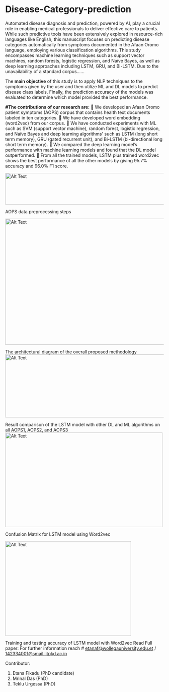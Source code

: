 # Disease-Category-prediction
Automated disease diagnosis and prediction, powered by AI, play a crucial role in enabling medical professionals to deliver effective care to patients. While such predictive tools have been extensively explored in resource-rich languages like English, this manuscript focuses on predicting disease categories automatically from symptoms documented in the Afaan Oromo language, employing various classification algorithms. This study encompasses machine learning techniques such as support vector machines, random forests, logistic regression, and Naïve Bayes, as well as deep learning approaches including LSTM, GRU, and Bi-LSTM. Due to the unavailability of a standard corpus......

The **main objective** of this study is to apply NLP techniques to the symptoms given by the user and then utilize ML and DL models to predict disease class labels. Finally, the prediction accuracy of the models was evaluated to determine which model provided the best performance.

**#The contributions of our research are:**
	We developed an Afaan Oromo patient symptoms (AOPS) corpus that contains health text documents labeled in ten categories.
	We have developed word embedding (word2vec) from our corpus.
	We have conducted experiments with ML such as SVM (support vector machine), random forest, logistic regression, and Naïve Bayes and deep learning algorithms' such as LSTM (long short term memory), GRU (gated recurrent unit), and Bi-LSTM (bi-directional long short term memory).
	We compared the deep learning model’s performance with machine learning models and found that the DL model outperformed.
	From all the trained models, LSTM plus trained word2vec shows the best performance of all the other models by giving 95.7% accuracy and 96.0% F1 score.

<img src="https://github.com/user-attachments/assets/0bfd15ea-802a-4821-ad6b-ebc4c0e2cb5a" alt="Alt Text" width="700" height="100">

AOPS data preprocessing steps 

<img src="https://github.com/user-attachments/assets/58a0b049-c864-4733-b238-a3ba71a0d8c7" alt="Alt Text" width="600" height="400">

The architectural diagram of the overall proposed methodology 
<img src="https://github.com/user-attachments/assets/180c1f47-5a05-4dbc-8fce-78f1441d317a" alt="Alt Text" width="700" height="200">

Result comparison of the LSTM model with other DL and ML algorithms on all AOPS1, AOPS2, and AOPS3 
<img src="https://github.com/user-attachments/assets/5eca5c29-eb70-4638-9c64-2c1af0649d33" alt="Alt Text" width="500" height="300">

Confusion Matrix for LSTM model using Word2vec

<img src="https://github.com/user-attachments/assets/15b07f3f-c86f-49e5-b5c5-e7ac7f6c6f5c" alt="Alt Text" width="400" height="300">

Training and testing accuracy of LSTM model with Word2vec
Read Full paper:
For further information reach # etanaf@wollegauniversity.edu.et / 142334001@smail.iitpkd.ac.in

Contributor:
1. Etana Fikadu (PhD candidate)
2. Mrinal Das (PhD)
3. Teklu Urgessa (PhD)
